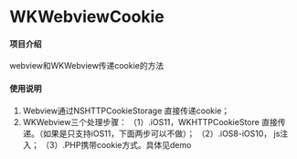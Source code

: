 # WKWebviewCookie

#### 项目介绍
webview和WKWebview传递cookie的方法


#### 使用说明

1. Webview通过NSHTTPCookieStorage 直接传递cookie；
2. WKWebview三个处理步骤：
 （1）.iOS11，WKHTTPCookieStore 直接传递。（如果是只支持iOS11，下面两步可以不做）；
 （2）.iOS8-iOS10， js注入；
 （3）.PHP携带cookie方式。具体见demo
